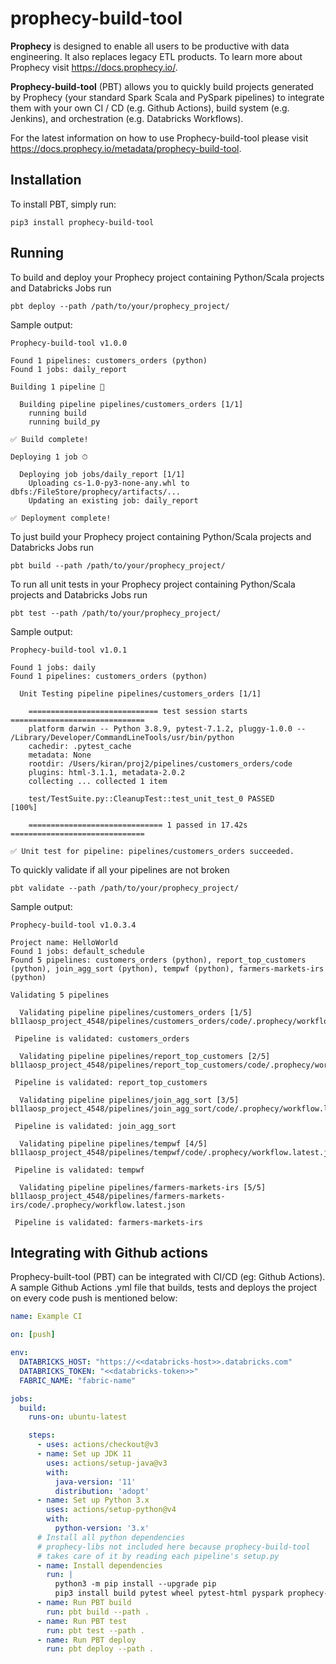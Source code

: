 # prophecy-build-tool

**Prophecy** is designed to enable all users to be productive with data engineering. It also replaces legacy ETL
products.
To learn more about Prophecy visit https://docs.prophecy.io/.

**Prophecy-build-tool** (PBT) allows you to quickly build projects generated by Prophecy (your standard Spark Scala and
PySpark pipelines) to integrate them with your own CI / CD (e.g. Github Actions), build system (e.g. Jenkins), and
orchestration (e.g. Databricks Workflows).

For the latest information on how to use Prophecy-build-tool please visit https://docs.prophecy.io/metadata/prophecy-build-tool.

## Installation

To install PBT, simply run:

```shell
pip3 install prophecy-build-tool
```

## Running

To build and deploy your Prophecy project containing Python/Scala projects and Databricks Jobs run

```shell
pbt deploy --path /path/to/your/prophecy_project/
```

Sample output:

```shell
Prophecy-build-tool v1.0.0

Found 1 pipelines: customers_orders (python)
Found 1 jobs: daily_report

Building 1 pipeline 🚰

  Building pipeline pipelines/customers_orders [1/1]
    running build
    running build_py

✅ Build complete!

Deploying 1 job ⏱

  Deploying job jobs/daily_report [1/1]
    Uploading cs-1.0-py3-none-any.whl to dbfs:/FileStore/prophecy/artifacts/...
    Updating an existing job: daily_report

✅ Deployment complete!
```

To just build your Prophecy project containing Python/Scala projects and Databricks Jobs run

```shell
pbt build --path /path/to/your/prophecy_project/
```

To run all unit tests in your Prophecy project containing Python/Scala projects and Databricks Jobs run

```shell
pbt test --path /path/to/your/prophecy_project/
```

Sample output:
```shell
Prophecy-build-tool v1.0.1

Found 1 jobs: daily
Found 1 pipelines: customers_orders (python)

  Unit Testing pipeline pipelines/customers_orders [1/1]

    ============================= test session starts ==============================
    platform darwin -- Python 3.8.9, pytest-7.1.2, pluggy-1.0.0 -- /Library/Developer/CommandLineTools/usr/bin/python
    cachedir: .pytest_cache
    metadata: None
    rootdir: /Users/kiran/proj2/pipelines/customers_orders/code
    plugins: html-3.1.1, metadata-2.0.2
    collecting ... collected 1 item

    test/TestSuite.py::CleanupTest::test_unit_test_0 PASSED                  [100%]
    
    ============================== 1 passed in 17.42s ==============================

✅ Unit test for pipeline: pipelines/customers_orders succeeded.
```
To quickly validate if all your pipelines are not broken 

```shell
pbt validate --path /path/to/your/prophecy_project/
```

Sample output:
```shell
Prophecy-build-tool v1.0.3.4

Project name: HelloWorld
Found 1 jobs: default_schedule
Found 5 pipelines: customers_orders (python), report_top_customers (python), join_agg_sort (python), tempwf (python), farmers-markets-irs (python)

Validating 5 pipelines 

  Validating pipeline pipelines/customers_orders [1/5]
bl1laosp_project_4548/pipelines/customers_orders/code/.prophecy/workflow.latest.json

 Pipeline is validated: customers_orders

  Validating pipeline pipelines/report_top_customers [2/5]
bl1laosp_project_4548/pipelines/report_top_customers/code/.prophecy/workflow.latest.json

 Pipeline is validated: report_top_customers

  Validating pipeline pipelines/join_agg_sort [3/5]
bl1laosp_project_4548/pipelines/join_agg_sort/code/.prophecy/workflow.latest.json

 Pipeline is validated: join_agg_sort

  Validating pipeline pipelines/tempwf [4/5]
bl1laosp_project_4548/pipelines/tempwf/code/.prophecy/workflow.latest.json

 Pipeline is validated: tempwf

  Validating pipeline pipelines/farmers-markets-irs [5/5]
bl1laosp_project_4548/pipelines/farmers-markets-irs/code/.prophecy/workflow.latest.json

 Pipeline is validated: farmers-markets-irs
```



## Integrating with Github actions

Prophecy-built-tool (PBT) can be integrated with CI/CD (eg: Github Actions). A sample Github Actions .yml file that builds, tests and deploys the project on every code push is mentioned below:
```yaml
name: Example CI

on: [push]

env:
  DATABRICKS_HOST: "https://<<databricks-host>>.databricks.com"
  DATABRICKS_TOKEN: "<<databricks-token>>"
  FABRIC_NAME: "fabric-name"

jobs:
  build:
    runs-on: ubuntu-latest

    steps:
      - uses: actions/checkout@v3
      - name: Set up JDK 11
        uses: actions/setup-java@v3
        with:
          java-version: '11'
          distribution: 'adopt'
      - name: Set up Python 3.x
        uses: actions/setup-python@v4
        with:
          python-version: '3.x'
      # Install all python dependencies 
      # prophecy-libs not included here because prophecy-build-tool 
      # takes care of it by reading each pipeline's setup.py
      - name: Install dependencies
        run: |
          python3 -m pip install --upgrade pip
          pip3 install build pytest wheel pytest-html pyspark prophecy-build-tool
      - name: Run PBT build
        run: pbt build --path .
      - name: Run PBT test
        run: pbt test --path .
      - name: Run PBT deploy
        run: pbt deploy --path .

```

